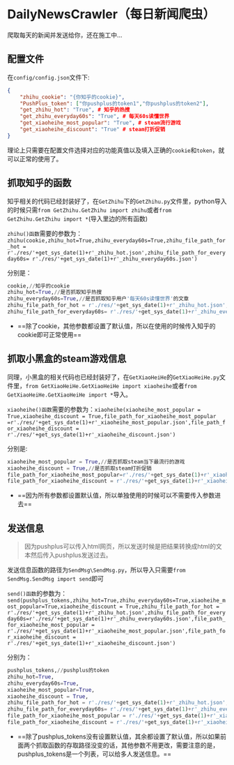 # DailyNewsCrawler（每日新闻爬虫）

爬取每天的新闻并发送给你，还在施工中...

## 配置文件

在`config/config.json`文件下:

```json
{
    "zhihu_cookie": "{你知乎的cookie}",
    "PushPlus_token": ["你pushplus的token1","你pushplus的token2"],
    "get_zhihu_hot": "True", # 知乎的热搜
    "get_zhihu_everyday60s": "True", # 每天60s读懂世界
    "get_xiaoheihe_most_popular": "True", # steam流行游戏
    "get_xiaoheihe_discount": "True" # steam打折促销
}
```

理论上只需要在配置文件选择对应的功能真值以及填入正确的`cookie`和`token`，就可以正常的使用了。

## 抓取知乎的函数

知乎相关的代码已经封装好了，在`GetZhihu`下的`GetZhihu.py`文件里，python导入的时候只需`from GetZhihu.GetZhihu import zhihu`或者`from GetZhihu.GetZhihu import *`(导入里边的所有函数)

`zhihu()函数`需要的参数为：`zhihu(cookie,zhihu_hot=True,zhihu_everyday60s=True,zhihu_file_path_for_hot = r'./res/'+get_sys_date(1)+r'_zhihu_hot.json',zhihu_file_path_for_everyday60s= r'./res/'+get_sys_date(1)+r'_zhihu_everyday60s.json')`

分别是：

```python
cookie,//知乎的cookie
zhihu_hot=True,//是否抓取知乎热搜
zhihu_everyday60s=True,//是否抓取知乎用户'每天60s读懂世界'的文章
zhihu_file_path_for_hot = r'./res/'+get_sys_date(1)+r'_zhihu_hot.json',//知乎热搜抓取结果的存入文件路径
zhihu_file_path_for_everyday60s= r'./res/'+get_sys_date(1)+r'_zhihu_everyday60s.json'//知乎用户'每天60s读懂世界'的文章取结果的存入文件路径
```

- ==除了cookie，其他参数都设置了默认值，所以在使用的时候传入知乎的cookie即可正常使用==

## 抓取小黑盒的steam游戏信息

同理，小黑盒的相关代码也已经封装好了，在`GetXiaoHeiHe`的`GetXiaoHeiHe.py`文件里，`from GetXiaoHeiHe.GetXiaoHeiHe import xiaoheihe`或者`from GetXiaoHeiHe.GetXiaoHeiHe import *`导入。

`xiaoheihe()函数`需要的参数为：`xiaoheihe(xiaoheihe_most_popular = True,xiaoheihe_discount = True,file_path_for_xiaoheihe_most_popular =r'./res/'+get_sys_date(1)+r'_xiaoheihe_most_popular.json',file_path_for_xiaoheihe_discount = r'./res/'+get_sys_date(1)+r'_xiaoheihe_discount.json')`

分别是:

```python
xiaoheihe_most_popular = True,//是否抓取steam当下最流行的游戏
xiaoheihe_discount = True,//是否抓取steam打折促销
file_path_for_xiaoheihe_most_popular=r'./res/'+get_sys_date(1)+r'_xiaoheihe_most_popular.json',//steam当下最流行的游戏抓取结果的存取路径
file_path_for_xiaoheihe_discount = r'./res/'+get_sys_date(1)+r'_xiaoheihe_discount.json'//steam打折促销抓取结果的存取路径
```

- ==因为所有参数都设置默认值，所以单独使用的时候可以不需要传入参数进去==

## 发送信息

> 因为pushplus可以传入html网页，所以发送时候是把结果转换成html的文本然后传入pushplus发送过去。

发送信息函数的路径为`SendMsg\SendMsg.py`，所以导入只需要`from SendMsg.SendMsg import send`即可

`send()函数`的参数为：`send(pushplus_tokens,zhihu_hot=True,zhihu_everyday60s=True,xiaoheihe_most_popular=True,xiaoheihe_discount = True,zhihu_file_path_for_hot = r'./res/'+get_sys_date(1)+r'_zhihu_hot.json',zhihu_file_path_for_everyday60s=r'./res/'+get_sys_date(1)+r'_zhihu_everyday60s.json',file_path_for_xiaoheihe_most_popular = r'./res/'+get_sys_date(1)+r'_xiaoheihe_most_popular.json',file_path_for_xiaoheihe_discount = r'./res/'+get_sys_date(1)+r'_xiaoheihe_discount.json')`

分别为：

```python
pushplus_tokens,//pushplus的token
zhihu_hot=True,
zhihu_everyday60s=True,
xiaoheihe_most_popular=True,
xiaoheihe_discount = True,
zhihu_file_path_for_hot = r'./res/'+get_sys_date(1)+r'_zhihu_hot.json',
zhihu_file_path_for_everyday60s= r'./res/'+get_sys_date(1)+r'_zhihu_everyday60s.json',
file_path_for_xiaoheihe_most_popular = r'./res/'+get_sys_date(1)+r'_xiaoheihe_most_popular.json',
file_path_for_xiaoheihe_discount = r'./res/'+get_sys_date(1)+r'_xiaoheihe_discount.json'
```

- ==除了pushplus_tokens没有设置默认值，其余都设置了默认值，所以如果前面两个抓取函数的存取路径没变的话，其他参数不用更改，需要注意的是，pushplus_tokens是一个列表，可以给多人发送信息。==


